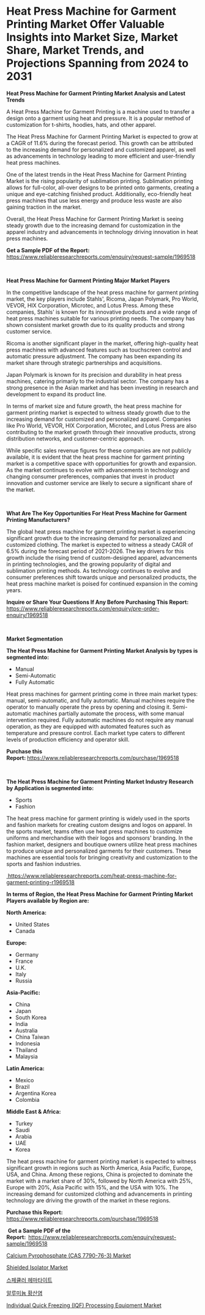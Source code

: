 <p><h1>Heat Press Machine for Garment Printing Market Offer Valuable Insights into Market Size, Market Share, Market Trends, and Projections Spanning from 2024 to 2031</h1></p><p><strong>Heat Press Machine for Garment Printing Market Analysis and Latest Trends</strong></p>
<p><p>A Heat Press Machine for Garment Printing is a machine used to transfer a design onto a garment using heat and pressure. It is a popular method of customization for t-shirts, hoodies, hats, and other apparel.</p><p>The Heat Press Machine for Garment Printing Market is expected to grow at a CAGR of 11.6% during the forecast period. This growth can be attributed to the increasing demand for personalized and customized apparel, as well as advancements in technology leading to more efficient and user-friendly heat press machines.</p><p>One of the latest trends in the Heat Press Machine for Garment Printing Market is the rising popularity of sublimation printing. Sublimation printing allows for full-color, all-over designs to be printed onto garments, creating a unique and eye-catching finished product. Additionally, eco-friendly heat press machines that use less energy and produce less waste are also gaining traction in the market.</p><p>Overall, the Heat Press Machine for Garment Printing Market is seeing steady growth due to the increasing demand for customization in the apparel industry and advancements in technology driving innovation in heat press machines.</p></p>
<p><strong>Get a Sample PDF of the Report:&nbsp;</strong> <a href="https://www.reliableresearchreports.com/enquiry/request-sample/1969518">https://www.reliableresearchreports.com/enquiry/request-sample/1969518</a></p>
<p>&nbsp;</p>
<p><strong>Heat Press Machine for Garment Printing Major Market Players</strong></p>
<p><p>In the competitive landscape of the heat press machine for garment printing market, the key players include Stahls', Ricoma, Japan Polymark, Pro World, VEVOR, HIX Corporation, Microtec, and Lotus Press. Among these companies, Stahls' is known for its innovative products and a wide range of heat press machines suitable for various printing needs. The company has shown consistent market growth due to its quality products and strong customer service.</p><p>Ricoma is another significant player in the market, offering high-quality heat press machines with advanced features such as touchscreen control and automatic pressure adjustment. The company has been expanding its market share through strategic partnerships and acquisitions.</p><p>Japan Polymark is known for its precision and durability in heat press machines, catering primarily to the industrial sector. The company has a strong presence in the Asian market and has been investing in research and development to expand its product line.</p><p>In terms of market size and future growth, the heat press machine for garment printing market is expected to witness steady growth due to the increasing demand for customized and personalized apparel. Companies like Pro World, VEVOR, HIX Corporation, Microtec, and Lotus Press are also contributing to the market growth through their innovative products, strong distribution networks, and customer-centric approach.</p><p>While specific sales revenue figures for these companies are not publicly available, it is evident that the heat press machine for garment printing market is a competitive space with opportunities for growth and expansion. As the market continues to evolve with advancements in technology and changing consumer preferences, companies that invest in product innovation and customer service are likely to secure a significant share of the market.</p></p>
<p>&nbsp;</p>
<p><strong>What Are The Key Opportunities For Heat Press Machine for Garment Printing Manufacturers?</strong></p>
<p><p>The global heat press machine for garment printing market is experiencing significant growth due to the increasing demand for personalized and customized clothing. The market is expected to witness a steady CAGR of 6.5% during the forecast period of 2021-2026. The key drivers for this growth include the rising trend of custom-designed apparel, advancements in printing technologies, and the growing popularity of digital and sublimation printing methods. As technology continues to evolve and consumer preferences shift towards unique and personalized products, the heat press machine market is poised for continued expansion in the coming years.</p></p>
<p><strong>Inquire or Share Your Questions If Any Before Purchasing This Report:</strong> <a href="https://www.reliableresearchreports.com/enquiry/pre-order-enquiry/1969518">https://www.reliableresearchreports.com/enquiry/pre-order-enquiry/1969518</a></p>
<p>&nbsp;</p>
<p><strong>Market Segmentation</strong></p>
<p><strong>The Heat Press Machine for Garment Printing Market Analysis by types is segmented into:</strong></p>
<p><ul><li>Manual</li><li>Semi-Automatic</li><li>Fully Automatic</li></ul></p>
<p><p>Heat press machines for garment printing come in three main market types: manual, semi-automatic, and fully automatic. Manual machines require the operator to manually operate the press by opening and closing it. Semi-automatic machines partially automate the process, with some manual intervention required. Fully automatic machines do not require any manual operation, as they are equipped with automated features such as temperature and pressure control. Each market type caters to different levels of production efficiency and operator skill.</p></p>
<p><strong>Purchase this Report:&nbsp;</strong><a href="https://www.reliableresearchreports.com/purchase/1969518">https://www.reliableresearchreports.com/purchase/1969518</a></p>
<p>&nbsp;</p>
<p><strong>The Heat Press Machine for Garment Printing Market Industry Research by Application is segmented into:</strong></p>
<p><ul><li>Sports</li><li>Fashion</li></ul></p>
<p><p>The heat press machine for garment printing is widely used in the sports and fashion markets for creating custom designs and logos on apparel. In the sports market, teams often use heat press machines to customize uniforms and merchandise with their logos and sponsors' branding. In the fashion market, designers and boutique owners utilize heat press machines to produce unique and personalized garments for their customers. These machines are essential tools for bringing creativity and customization to the sports and fashion industries.</p></p>
<p><a href="https://www.reliableresearchreports.com/heat-press-machine-for-garment-printing-r1969518">&nbsp;https://www.reliableresearchreports.com/heat-press-machine-for-garment-printing-r1969518</a></p>
<p><strong>In terms of Region, the Heat Press Machine for Garment Printing Market Players available by Region are:</strong></p>
<p>
    <p> <strong> North America: </strong>
        <ul>
            <li>United States</li>
            <li>Canada</li>
        </ul>
        </p> 
    <p> <strong> Europe: </strong>
        <ul>
            <li>Germany</li>
            <li>France</li>
            <li>U.K.</li>
            <li>Italy</li>
            <li>Russia</li>
        </ul>
        </p> 
    <p> <strong> Asia-Pacific: </strong>
        <ul>
            <li>China</li>
            <li>Japan</li>
            <li>South Korea</li>
            <li>India</li>
            <li>Australia</li>
            <li>China Taiwan</li>
            <li>Indonesia</li>
            <li>Thailand</li>
            <li>Malaysia</li>
        </ul>
        </p> 
    <p> <strong> Latin America: </strong>
        <ul>
            <li>Mexico</li>
            <li>Brazil</li>
            <li>Argentina Korea</li>
            <li>Colombia</li>
        </ul>
        </p> 
    <p> <strong> Middle East & Africa: </strong>
        <ul>
            <li>Turkey</li>
            <li>Saudi</li>
            <li>Arabia</li>
            <li>UAE</li>
            <li>Korea</li>
        </ul>
    </p>
    </p>
<p><p>The heat press machine for garment printing market is expected to witness significant growth in regions such as North America, Asia Pacific, Europe, USA, and China. Among these regions, China is projected to dominate the market with a market share of 30%, followed by North America with 25%, Europe with 20%, Asia Pacific with 15%, and the USA with 10%. The increasing demand for customized clothing and advancements in printing technology are driving the growth of the market in these regions.</p></p>
<p><strong>Purchase this Report: </strong><a href="https://www.reliableresearchreports.com/purchase/1969518">https://www.reliableresearchreports.com/purchase/1969518</a></p>
<p>&nbsp;<strong>Get a Sample PDF of the Report:&nbsp;&nbsp;</strong><a href="https://www.reliableresearchreports.com/enquiry/request-sample/1969518">https://www.reliableresearchreports.com/enquiry/request-sample/1969518</a></p>
<p><strong></strong></p>
<p><p><a href="https://issuu.com/reportprime-2/docs/calcium-pyrophosphate-cas-7790-76-3-market-size-20">Calcium Pyrophosphate (CAS 7790-76-3) Market</a></p><p><a href="https://github.com/joannesouthgate/Market-Research-Report-List-3/blob/main/shielded-isolator-market.md">Shielded Isolator Market</a></p><p><a href="https://github.com/FelipeGrrady654556/Market-Research-Report-List-1/blob/main/124505941233.md">스페큘러 헤마타이트</a></p><p><a href="https://github.com/shade463/Market-Research-Report-List-1/blob/main/696919141234.md">알루미늄 황산염</a></p><p><a href="https://github.com/wwwkeltoum/Market-Research-Report-List-3/blob/main/individual-quick-freezing-iqf-processing-equipment-market.md">Individual Quick Freezing (IQF) Processing Equipment Market</a></p></p>